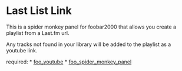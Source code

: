 # Last List Link

This is a spider monkey panel for foobar2000 that allows you create a playlist from a Last.fm url.

Any tracks not found in your library will be added to the playlist as a youtube link.

required:
    * [foo_youtube](https://www.foobar2000.org/components/view/foo_youtube)
    * [foo_spider_monkey_panel](https://www.foobar2000.org/components/view/foo_spider_monkey_panel)